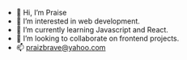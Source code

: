 - 👋 Hi, I’m Praise
- 👀 I’m interested in web development. 
- 🌱 I’m currently learning Javascript and React.
- 💞️ I’m looking to collaborate on frontend projects.
- 📫 praizbrave@yahoo.com

<!---
Praiz001/Praiz001 is a ✨ special ✨ repository because its `README.md` (this file) appears on your GitHub profile.
You can click the Preview link to take a look at your changes.
--->
